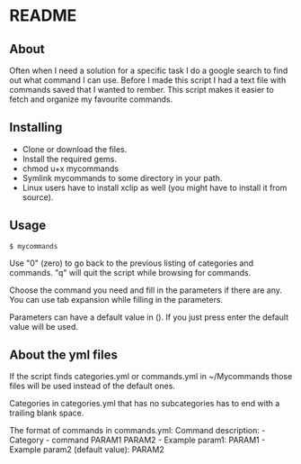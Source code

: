 README
=================

About
-----

Often when I need a solution for a specific task I do a google search to find out what command I can use. Before I made this script I had a text file with commands saved that I wanted to rember. 
This script makes it easier to fetch and organize my favourite commands.

Installing
----------

 * Clone or download the files.
 * Install the required gems.
 * chmod u+x mycommands
 * Symlink mycommands to some directory in your path.
 * Linux users have to install xclip as well (you might have to install it from source).

Usage
-----

    $ mycommands
    
Use "0" (zero) to go back to the previous listing of categories and commands.
"q" will quit the script while browsing for commands.

Choose the command you need and fill in the parameters if there are any.
You can use tab expansion while filling in the parameters.

Parameters can have a default value in (). If you just press enter the default value will be used.

About the yml files
-------------------

If the script finds categories.yml or commands.yml in ~/Mycommands
those files will be used instead of the default ones.

Categories in categories.yml that has no subcategories has to end with a trailing blank space.

The format of commands in commands.yml:
    Command description:
      - Category
      - command PARAM1 PARAM2
      - Example param1: PARAM1
      - Example param2 (default value): PARAM2